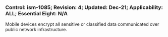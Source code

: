 ### Control: ism-1085; Revision: 4; Updated: Dec-21; Applicability: ALL; Essential Eight: N/A
<p>Mobile devices encrypt all sensitive or classified data communicated over public network infrastructure.</p>